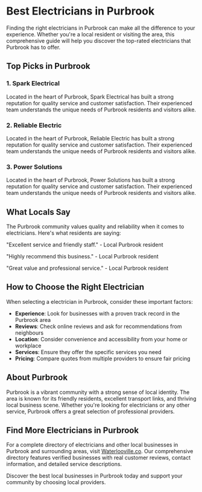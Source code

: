 # Best Electricians in Purbrook

Finding the right electricians in Purbrook can make all the difference to your experience. Whether you're a local resident or visiting the area, this comprehensive guide will help you discover the top-rated electricians that Purbrook has to offer.

## Top Picks in Purbrook

### 1. Spark Electrical
Located in the heart of Purbrook, Spark Electrical has built a strong reputation for quality service and customer satisfaction. Their experienced team understands the unique needs of Purbrook residents and visitors alike.

### 2. Reliable Electric
Located in the heart of Purbrook, Reliable Electric has built a strong reputation for quality service and customer satisfaction. Their experienced team understands the unique needs of Purbrook residents and visitors alike.

### 3. Power Solutions
Located in the heart of Purbrook, Power Solutions has built a strong reputation for quality service and customer satisfaction. Their experienced team understands the unique needs of Purbrook residents and visitors alike.

## What Locals Say

The Purbrook community values quality and reliability when it comes to electricians. Here's what residents are saying:

"Excellent service and friendly staff." - Local Purbrook resident

"Highly recommend this business." - Local Purbrook resident

"Great value and professional service." - Local Purbrook resident

## How to Choose the Right Electrician

When selecting a electrician in Purbrook, consider these important factors:

- **Experience**: Look for businesses with a proven track record in the Purbrook area
- **Reviews**: Check online reviews and ask for recommendations from neighbours
- **Location**: Consider convenience and accessibility from your home or workplace
- **Services**: Ensure they offer the specific services you need
- **Pricing**: Compare quotes from multiple providers to ensure fair pricing

## About Purbrook

Purbrook is a vibrant community with a strong sense of local identity. The area is known for its friendly residents, excellent transport links, and thriving local business scene. Whether you're looking for electricians or any other service, Purbrook offers a great selection of professional providers.

## Find More Electricians in Purbrook

For a complete directory of electricians and other local businesses in Purbrook and surrounding areas, visit [Waterlooville.co](https://waterlooville.co). Our comprehensive directory features verified businesses with real customer reviews, contact information, and detailed service descriptions.

Discover the best local businesses in Purbrook today and support your community by choosing local providers.


